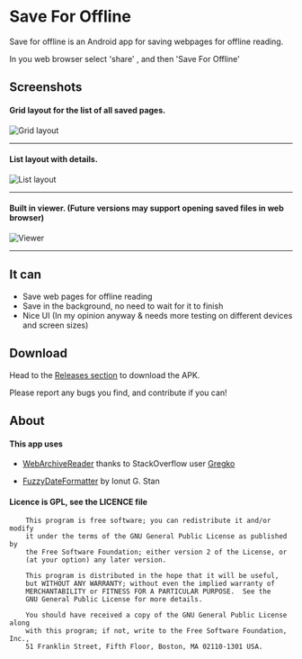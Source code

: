 # Save For Offline

Save for offline is an Android app for saving webpages for offline reading.

In you web browser select 'share' , and then 'Save For Offline'

## Screenshots
#### Grid layout for the list of all saved pages.
![Grid layout](http://todo-add-url.com)
***

#### List layout with details.
![List layout](http://todo-add-url.com)
***

#### Built in viewer. (Future versions may support opening saved files in web browser)
![Viewer](http://todo-add-url.com)
***


## It can

* Save web pages for offline reading
* Save in the background, no need to wait for it to finish
* Nice UI (In my opinion anyway & needs more testing on different devices and screen sizes)


## Download

Head to the [Releases section](http://github.com/JonasCz/save-for-offline/releases) to download the APK.

Please report any bugs you find, and contribute if you can!

## About

#### This app uses

*  [WebArchiveReader](http://github.com/JonasCz/save-for-offline/releases) thanks to StackOverflow user [Gregko](http://github.com/JonasCz/save-for-offline/releases)

* [FuzzyDateFormatter](http://github.com/JonasCz/save-for-offline/releases) by Ionut G. Stan

#### Licence is GPL, see the LICENCE file

```
    This program is free software; you can redistribute it and/or modify
    it under the terms of the GNU General Public License as published by
    the Free Software Foundation; either version 2 of the License, or
    (at your option) any later version.

    This program is distributed in the hope that it will be useful,
    but WITHOUT ANY WARRANTY; without even the implied warranty of
    MERCHANTABILITY or FITNESS FOR A PARTICULAR PURPOSE.  See the
    GNU General Public License for more details.

    You should have received a copy of the GNU General Public License along
    with this program; if not, write to the Free Software Foundation, Inc.,
    51 Franklin Street, Fifth Floor, Boston, MA 02110-1301 USA.
```

